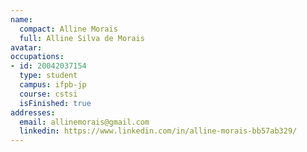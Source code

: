 ```yaml
---
name:
  compact: Alline Morais
  full: Alline Silva de Morais
avatar:
occupations:
- id: 20042037154
  type: student
  campus: ifpb-jp
  course: cstsi
  isFinished: true
addresses:
  email: allinemorais@gmail.com
  linkedin: https://www.linkedin.com/in/alline-morais-bb57ab329/
---
```

